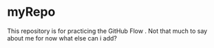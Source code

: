 # myRepo
This repository is for practicing the GitHub Flow .
Not that much to say about me for now
what else can i add?
